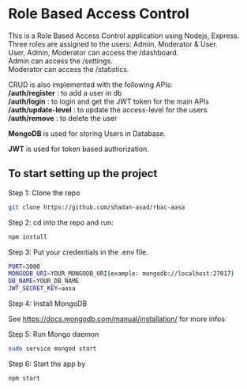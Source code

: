 # Role Based Access Control 
This is a Role Based Access Control application using Nodejs, Express. <br>
Three roles are assigned to the users: Admin, Moderator & User. <br>
User, Admin, Moderator can access the /dashboard. <br>
Admin can access the /settings. <br>
Moderator can access the /statistics.

CRUD is also implemented with the following APIs:
<br>
**/auth/register**      : to add a user in db
<br>
**/auth/login**         : to login and get the JWT token for the main APIs
<br>
**/auth/update-level**  : to update the access-level for the users
<br>
**/auth/remove**        : to delete the user


**MongoDB** is used for storing Users in Database.

**JWT** is used for token based authorization.


## To start setting up the project

Step 1: Clone the repo

```bash
git clone https://github.com/shadan-asad/rbac-aasa
```

Step 2: cd into the repo and run:

```bash
npm install
```

Step 3: Put your credentials in the .env file.

```bash
PORT=3000
MONGODB_URI=YOUR_MONGODB_URI(example: mongodb://localhost:27017)
DB_NAME=YOUR_DB_NAME
JWT_SECRET_KEY=aasa
```

Step 4: Install MongoDB

See <https://docs.mongodb.com/manual/installation/> for more infos

Step 5: Run Mongo daemon

```bash
sudo service mongod start
```

Step 6: Start the app by

```bash
npm start
```

